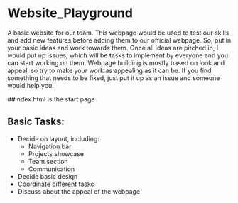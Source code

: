 # Website_Playground
A basic website for our team. This webpage would be used to test our skills and add new features before adding them to our official webpage. So, put in your basic ideas and work towards them. Once all ideas are pitched in, I would put up issues, which will be tasks to implement by everyone and you can start working on them. Webpage building is mostly based on look and appeal, so try to make your work as appealing as it can be. If you find something that needs to be fixed, just put it up as an issue and someone would help you.

##index.html is the start page

## Basic Tasks:
  - Decide on layout, including:
    - Navigation bar
    - Projects showcase
    - Team section
    - Communication
  - Decide basic design
  - Coordinate different tasks
  - Discuss about the appeal of the webpage
